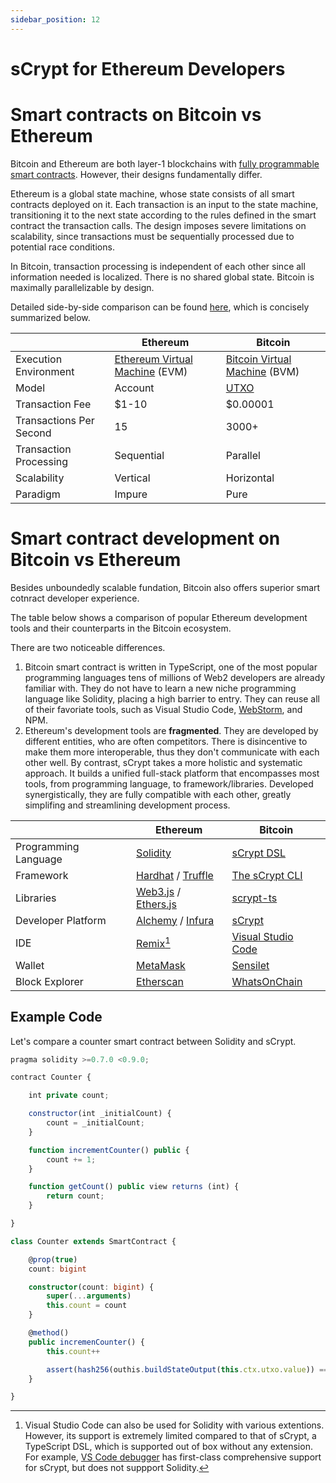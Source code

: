 ```yaml
---
sidebar_position: 12
---
```


# sCrypt for Ethereum Developers

# Smart contracts on Bitcoin vs Ethereum
Bitcoin and Ethereum are both layer-1 blockchains with [fully programmable smart contracts](https://xiaohuiliu.medium.com/turing-machine-on-bitcoin-7f0ebe0d52b1).
However, their designs fundamentally differ. 

Ethereum is a global state machine, whose state consists of all smart contracts deployed on it. Each transaction is an input to the state machine, transitioning it to the next state according to the rules defined in the smart contract the transaction calls. The design imposes severe limitations on scalability, since transactions must be sequentially processed due to potential race conditions.

In Bitcoin, transaction processing is independent of each other since all information needed is localized. There is no shared global state. Bitcoin is maximally parallelizable by design.

Detailed side-by-side comparison can be found [here](ttps://xiaohuiliu.medium.com/bitcoin-vs-ethereum-smart-contracts-921e0a12b043), which is concisely summarized below.

|| Ethereum | Bitcoin |
|---|---|---|
| Execution Environment | [Ethereum Virtual Machine](https://ethereum.org/en/developers/docs/evm/) (EVM) | [Bitcoin Virtual Machine](https://xiaohuiliu.medium.com/introduction-to-bitcoin-smart-contracts-9c0ea37dc757) (BVM)|
| Model | Account | [UTXO](./overview.md#how-do-bitcoin-smart-contracts-work) |
| Transaction Fee | $1-10 | $0.00001 |
| Transactions Per Second | 15 | 3000+ |
| Transaction Processing | Sequential | Parallel |
| Scalability | Vertical | Horizontal |
| Paradigm | Impure | Pure |


# Smart contract development on Bitcoin vs Ethereum

Besides unboundedly scalable fundation, Bitcoin also offers superior smart cotnract developer experience.

The table below shows a comparison of popular Ethereum development tools and their counterparts in the Bitcoin ecosystem.

There are two noticeable differences.
1. Bitcoin smart contract is written in TypeScript, one of the most popular programming languages tens of millions of Web2 developers are already familiar with. They do not have to learn a new niche programming language like Solidity, placing a high barrier to entry. They can reuse all of their favoriate tools, such as Visual Studio Code, [WebStorm](https://www.jetbrains.com/webstorm/), and NPM. 
2. Ethereum's development tools are **fragmented**. They are developed by different entities, who are often competitors. There is disincentive to make them more interoperable, thus they don't communicate with each other well. By contrast, sCrypt takes a more holistic and systematic approach. It builds a unified full-stack platform that encompasses most tools, from programming language, to framework/libraries. Developed synergistically, they are fully compatible with each other, greatly simplifing and streamlining development process.


|| Ethereum | Bitcoin |
|---|---|---|
| Programming Language | [Solidity](https://soliditylang.org/) | [sCrypt DSL](https://docs.scrypt.io/) |
| Framework | [Hardhat](https://hardhat.org/) / [Truffle](https://trufflesuite.com/truffle/) | [The sCrypt CLI](https://www.npmjs.com/package/scrypt-cli) |
| Libraries | [Web3.js](https://web3js.org/#/) / [Ethers.js](https://docs.ethers.org) | [scrypt-ts](https://docs.scrypt.io/how-to-write-a-contract/) |
| Developer Platform | [Alchemy](https://www.alchemy.com/) / [Infura](https://www.infura.io/) | [sCrypt](https://scrypt.io) |
| IDE | [Remix](https://remix.ethereum.org)[^1] | [Visual Studio Code](https://code.visualstudio.com/) |
| Wallet | [MetaMask](https://metamask.io/) | [Sensilet](https://sensilet.com/) |
| Block Explorer | [Etherscan](https://etherscan.io/) | [WhatsOnChain](https://whatsonchain.com/) |

[^1]: Visual Studio Code can also be used for Solidity with various extentions. However, its support is extremely limited compared to that of sCrypt, a TypeScript DSL, which is supported out of box without any extension. For example, [VS Code debugger](./how-to-debug-a-contract.md) has first-class comprehensive support for sCrypt, but does not suppport Solidity.

## Example Code

Let's compare a counter smart contract between Solidity and sCrypt.

```js
pragma solidity >=0.7.0 <0.9.0;

contract Counter {

    int private count;

    constructor(int _initialCount) {
        count = _initialCount;
    }

    function incrementCounter() public {
        count += 1;
    }

    function getCount() public view returns (int) {
        return count;
    }

}
```

```ts
class Counter extends SmartContract {

    @prop(true)
    count: bigint

    constructor(count: bigint) {
        super(...arguments)
        this.count = count
    }

    @method()
    public incremenCounter() {
        this.count++

        assert(hash256(outhis.buildStateOutput(this.ctx.utxo.value)) == this.ctx.hashOutputs)
    }

}
```
